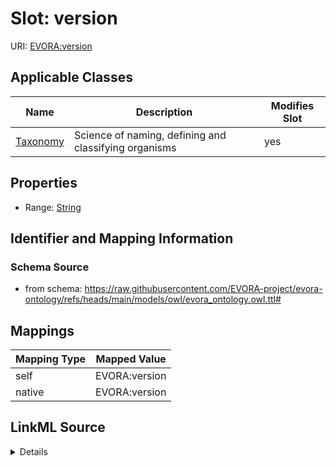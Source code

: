

# Slot: version



URI: [EVORA:version](https://raw.githubusercontent.com/EVORA-project/evora-ontology/refs/heads/main/models/owl/evora_ontology.owl.ttl#version)



<!-- no inheritance hierarchy -->





## Applicable Classes

| Name | Description | Modifies Slot |
| --- | --- | --- |
| [Taxonomy](Taxonomy.md) | Science of naming, defining and classifying organisms |  yes  |







## Properties

* Range: [String](String.md)





## Identifier and Mapping Information







### Schema Source


* from schema: https://raw.githubusercontent.com/EVORA-project/evora-ontology/refs/heads/main/models/owl/evora_ontology.owl.ttl#




## Mappings

| Mapping Type | Mapped Value |
| ---  | ---  |
| self | EVORA:version |
| native | EVORA:version |




## LinkML Source

<details>
```yaml
name: version
from_schema: https://raw.githubusercontent.com/EVORA-project/evora-ontology/refs/heads/main/models/owl/evora_ontology.owl.ttl#
rank: 1000
alias: version
domain_of:
- Taxonomy
range: string

```
</details>